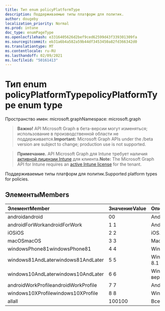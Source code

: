```yaml
---
title: Тип enum policyPlatformType
description: Поддерживаемые типы платформ для политик.
author: dougeby
localization_priority: Normal
ms.prod: intune
doc_type: enumPageType
ms.openlocfilehash: e3316405626d2bef9ced62599d43f339301309fa
ms.sourcegitcommit: eb31a6b4a582a59b44df3453450a82fd366342d0
ms.translationtype: MT
ms.contentlocale: ru-RU
ms.lasthandoff: 02/09/2021
ms.locfileid: "50161413"
---
```

# <a name="policyplatformtype-enum-type"></a><span data-ttu-id="de098-103">Тип enum policyPlatformType</span><span class="sxs-lookup"><span data-stu-id="de098-103">policyPlatformType enum type</span></span>

<span data-ttu-id="de098-104">Пространство имен: microsoft.graph</span><span class="sxs-lookup"><span data-stu-id="de098-104">Namespace: microsoft.graph</span></span>

> <span data-ttu-id="de098-105">**Важно!** API Microsoft Graph в бета-версии могут изменяться; использование в производственной области не поддерживается.</span><span class="sxs-lookup"><span data-stu-id="de098-105">**Important:** Microsoft Graph APIs under the /beta version are subject to change; production use is not supported.</span></span>

> <span data-ttu-id="de098-106">**Примечание.** API Microsoft Graph для Intune требует наличия [активной лицензии Intune](https://go.microsoft.com/fwlink/?linkid=839381) для клиента.</span><span class="sxs-lookup"><span data-stu-id="de098-106">**Note:** The Microsoft Graph API for Intune requires an [active Intune license](https://go.microsoft.com/fwlink/?linkid=839381) for the tenant.</span></span>

<span data-ttu-id="de098-107">Поддерживаемые типы платформ для политик.</span><span class="sxs-lookup"><span data-stu-id="de098-107">Supported platform types for policies.</span></span>

## <a name="members"></a><span data-ttu-id="de098-108">Элементы</span><span class="sxs-lookup"><span data-stu-id="de098-108">Members</span></span>
|<span data-ttu-id="de098-109">Элемент</span><span class="sxs-lookup"><span data-stu-id="de098-109">Member</span></span>|<span data-ttu-id="de098-110">Значение</span><span class="sxs-lookup"><span data-stu-id="de098-110">Value</span></span>|<span data-ttu-id="de098-111">Описание</span><span class="sxs-lookup"><span data-stu-id="de098-111">Description</span></span>|
|:---|:---|:---|
|<span data-ttu-id="de098-112">android</span><span class="sxs-lookup"><span data-stu-id="de098-112">android</span></span>|<span data-ttu-id="de098-113">0</span><span class="sxs-lookup"><span data-stu-id="de098-113">0</span></span>|<span data-ttu-id="de098-114">Android.</span><span class="sxs-lookup"><span data-stu-id="de098-114">Android.</span></span>|
|<span data-ttu-id="de098-115">androidForWork</span><span class="sxs-lookup"><span data-stu-id="de098-115">androidForWork</span></span>|<span data-ttu-id="de098-116">1 </span><span class="sxs-lookup"><span data-stu-id="de098-116">1</span></span>|<span data-ttu-id="de098-117">AndroidForWork.</span><span class="sxs-lookup"><span data-stu-id="de098-117">AndroidForWork.</span></span>|
|<span data-ttu-id="de098-118">iOS</span><span class="sxs-lookup"><span data-stu-id="de098-118">iOS</span></span>|<span data-ttu-id="de098-119">2 </span><span class="sxs-lookup"><span data-stu-id="de098-119">2</span></span>|<span data-ttu-id="de098-120">iOS.</span><span class="sxs-lookup"><span data-stu-id="de098-120">iOS.</span></span>|
|<span data-ttu-id="de098-121">macOS</span><span class="sxs-lookup"><span data-stu-id="de098-121">macOS</span></span>|<span data-ttu-id="de098-122">3 </span><span class="sxs-lookup"><span data-stu-id="de098-122">3</span></span>|<span data-ttu-id="de098-123">MacOS.</span><span class="sxs-lookup"><span data-stu-id="de098-123">MacOS.</span></span>|
|<span data-ttu-id="de098-124">windowsPhone81</span><span class="sxs-lookup"><span data-stu-id="de098-124">windowsPhone81</span></span>|<span data-ttu-id="de098-125">4 </span><span class="sxs-lookup"><span data-stu-id="de098-125">4</span></span>|<span data-ttu-id="de098-126">WindowsPhone 8.1.</span><span class="sxs-lookup"><span data-stu-id="de098-126">WindowsPhone 8.1.</span></span>|
|<span data-ttu-id="de098-127">windows81AndLater</span><span class="sxs-lookup"><span data-stu-id="de098-127">windows81AndLater</span></span>|<span data-ttu-id="de098-128">5 </span><span class="sxs-lookup"><span data-stu-id="de098-128">5</span></span>|<span data-ttu-id="de098-129">Windows 8.1 и более поздних</span><span class="sxs-lookup"><span data-stu-id="de098-129">Windows 8.1 and later</span></span>|
|<span data-ttu-id="de098-130">windows10AndLater</span><span class="sxs-lookup"><span data-stu-id="de098-130">windows10AndLater</span></span>|<span data-ttu-id="de098-131">6 </span><span class="sxs-lookup"><span data-stu-id="de098-131">6</span></span>|<span data-ttu-id="de098-132">Windows 10 и более поздние версии.</span><span class="sxs-lookup"><span data-stu-id="de098-132">Windows 10 and later.</span></span>|
|<span data-ttu-id="de098-133">androidWorkProfile</span><span class="sxs-lookup"><span data-stu-id="de098-133">androidWorkProfile</span></span>|<span data-ttu-id="de098-134">7 </span><span class="sxs-lookup"><span data-stu-id="de098-134">7</span></span>|<span data-ttu-id="de098-135">AndroidWorkProfile.</span><span class="sxs-lookup"><span data-stu-id="de098-135">AndroidWorkProfile.</span></span>|
|<span data-ttu-id="de098-136">windows10XProfile</span><span class="sxs-lookup"><span data-stu-id="de098-136">windows10XProfile</span></span>|<span data-ttu-id="de098-137">8 </span><span class="sxs-lookup"><span data-stu-id="de098-137">8</span></span>|<span data-ttu-id="de098-138">Windows10XProfile.</span><span class="sxs-lookup"><span data-stu-id="de098-138">Windows10XProfile.</span></span>|
|<span data-ttu-id="de098-139">all</span><span class="sxs-lookup"><span data-stu-id="de098-139">all</span></span>|<span data-ttu-id="de098-140">100</span><span class="sxs-lookup"><span data-stu-id="de098-140">100</span></span>|<span data-ttu-id="de098-141">Все платформы.</span><span class="sxs-lookup"><span data-stu-id="de098-141">All platforms.</span></span>|




